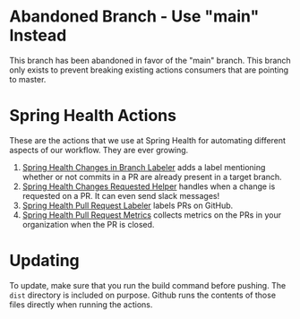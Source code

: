 # Abandoned Branch - Use "main" Instead
This branch has been abandoned in favor of the "main" branch.  This branch only exists to prevent breaking existing actions consumers that are pointing to master.

# Spring Health Actions
These are the actions that we use at Spring Health for automating different aspects of our workflow. They are ever growing.

1. [Spring Health Changes in Branch Labeler](src/changes_in_branch_labeler) adds a label mentioning whether or not commits in a PR are already present in a target branch.
1. [Spring Health Changes Requested Helper](src/changes_requested/README.md) handles when a change is requested on a PR. It can even send slack messages!
1. [Spring Health Pull Request Labeler](src/pull_request_labeler/README.md) labels PRs on GitHub.
1. [Spring Health Pull Request Metrics](src/pull_request_metrics/README.md) collects metrics on the PRs in your organization when the PR is closed.


# Updating
To update, make sure that you run the build command before pushing.  The `dist` directory is included on purpose.  Github runs the contents of those files directly when running the actions.
